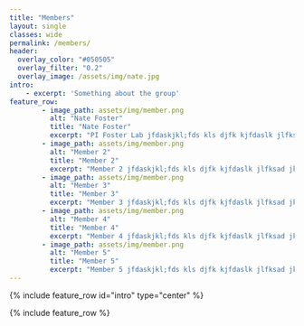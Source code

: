 ```yaml
---
title: "Members"
layout: single
classes: wide
permalink: /members/
header:
  overlay_color: "#050505"
  overlay_filter: "0.2"
  overlay_image: /assets/img/nate.jpg
intro:
    - excerpt: 'Something about the group'
feature_row:
        - image_path: assets/img/member.png
          alt: "Nate Foster"
          title: "Nate Foster"
          excerpt: "PI Foster Lab jfdaskjkl;fds kls djfk kjfdaslk jlfksad jkl jfsakl jlkfds jlk; jfaskdl; "
        - image_path: assets/img/member.png
          alt: "Member 2"
          title: "Member 2"
          excerpt: "Member 2 jfdaskjkl;fds kls djfk kjfdaslk jlfksad jkl jfsakl jlkfds jlk; jfaskdl; "
        - image_path: assets/img/member.png
          alt: "Member 3"
          title: "Member 3"
          excerpt: "Member 3 jfdaskjkl;fds kls djfk kjfdaslk jlfksad jkl jfsakl jlkfds jlk; jfaskdl; "
        - image_path: assets/img/member.png
          alt: "Member 4"
          title: "Member 4"
          excerpt: "Member 4 jfdaskjkl;fds kls djfk kjfdaslk jlfksad jkl jfsakl jlkfds jlk; jfaskdl; "
        - image_path: assets/img/member.png
          alt: "Member 5"
          title: "Member 5"
          excerpt: "Member 5 jfdaskjkl;fds kls djfk kjfdaslk jlfksad jkl jfsakl jlkfds jlk; jfaskdl; "
---
```


{% include feature_row id="intro" type="center" %}

{% include feature_row %}

